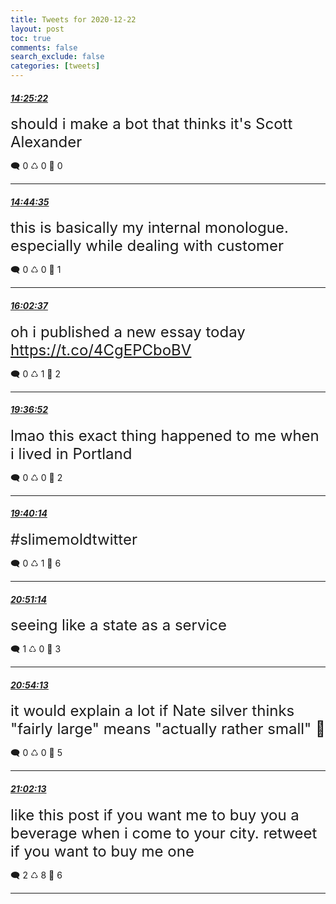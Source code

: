 ```yaml
---
title: Tweets for 2020-12-22
layout: post
toc: true
comments: false
search_exclude: false
categories: [tweets]
---
```



#### <a href = "https://twitter.com/deepfates/status/1341495068104933376">*14:25:22*</a>

<font size="5">should i make a bot that thinks it's Scott Alexander</font>



🗨️ 0 ♺ 0 🤍  0   

---
    
#### <a href = "https://twitter.com/deepfates/status/1341499902006726656">*14:44:35*</a>

<font size="5">this is basically my internal monologue. especially while dealing with customer</font>



🗨️ 0 ♺ 0 🤍  1   

---
    
#### <a href = "https://twitter.com/deepfates/status/1341519540090368000">*16:02:37*</a>

<font size="5">oh i published a new essay today  https://t.co/4CgEPCboBV</font>



🗨️ 0 ♺ 1 🤍  2   

---
    
#### <a href = "https://twitter.com/deepfates/status/1341573459558580224">*19:36:52*</a>

<font size="5">lmao this exact thing happened to me when i lived in Portland</font>



🗨️ 0 ♺ 0 🤍  2   

---
    
#### <a href = "https://twitter.com/deepfates/status/1341574306061406209">*19:40:14*</a>

<font size="5">#slimemoldtwitter</font>



🗨️ 0 ♺ 1 🤍  6   

---
    
#### <a href = "https://twitter.com/deepfates/status/1341592175771934720">*20:51:14*</a>

<font size="5">seeing like a state as a service</font>



🗨️ 1 ♺ 0 🤍  3   

---
    
#### <a href = "https://twitter.com/deepfates/status/1341592924325212160">*20:54:13*</a>

<font size="5">it would explain a lot if Nate silver thinks "fairly large" means "actually rather small"   🤏</font>



🗨️ 0 ♺ 0 🤍  5   

---
    
#### <a href = "https://twitter.com/deepfates/status/1341594936332800001">*21:02:13*</a>

<font size="5">like this post if you want me to buy you a beverage when i come to your city. retweet if you want to buy me one</font>



🗨️ 2 ♺ 8 🤍  6   

---
    
            
